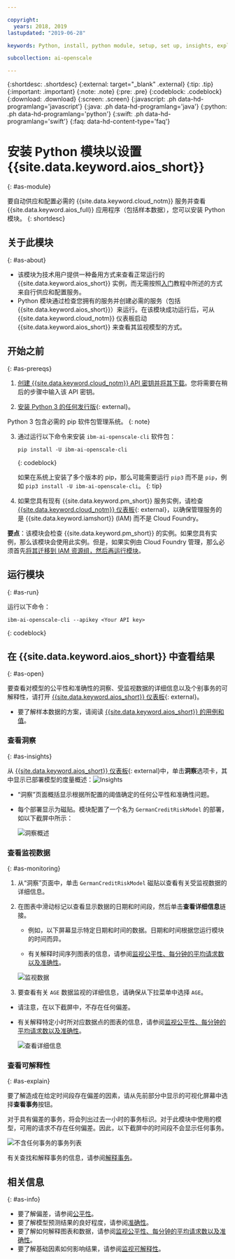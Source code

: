 ```yaml
---

copyright:
  years: 2018, 2019
lastupdated: "2019-06-28"

keywords: Python, install, python module, setup, set up, insights, explainability

subcollection: ai-openscale

---
```


{:shortdesc: .shortdesc}
{:external: target="_blank" .external}
{:tip: .tip}
{:important: .important}
{:note: .note}
{:pre: .pre}
{:codeblock: .codeblock}
{:download: .download}
{:screen: .screen}
{:javascript: .ph data-hd-programlang='javascript'}
{:java: .ph data-hd-programlang='java'}
{:python: .ph data-hd-programlang='python'}
{:swift: .ph data-hd-programlang='swift'}
{:faq: data-hd-content-type='faq'}

# 安装 Python 模块以设置 {{site.data.keyword.aios_short}}
{: #as-module}

要自动供应和配置必需的 {{site.data.keyword.cloud_notm}} 服务并查看 {{site.data.keyword.aios_full}} 应用程序（包括样本数据），您可以安装 Python 模块。
{: shortdesc}

## 关于此模块
{: #as-about}

- 该模块为技术用户提供一种备用方式来查看正常运行的 {{site.data.keyword.aios_short}} 实例，而无需按照[入门](/docs/services/ai-openscale?topic=ai-openscale-gettingstarted)教程中所述的方式来自行供应和配置服务。
- Python 模块通过检查您拥有的服务并创建必需的服务（包括 {{site.data.keyword.aios_short}}）来运行。在该模块成功运行后，可从 {{site.data.keyword.cloud_notm}} 仪表板启动 {{site.data.keyword.aios_short}} 来查看其监视模型的方式。

## 开始之前
{: #as-prereqs}

1. [创建 {{site.data.keyword.cloud_notm}} API 密钥并将其下载](/docs/iam?topic=iam-userapikey#create_user_key)。您将需要在稍后的步骤中输入该 API 密钥。

2. [安装 Python 3 的任何发行版](https://www.python.org/downloads/){: external}。

  Python 3 包含必需的 pip 软件包管理系统。
  {: note}

3. 通过运行以下命令来安装 `ibm-ai-openscale-cli` 软件包：

    ```
    pip install -U ibm-ai-openscale-cli
    ```
    {: codeblock}

    如果在系统上安装了多个版本的 pip，那么可能需要运行 `pip3` 而不是 `pip`，例如 `pip3 install -U ibm-ai-openscale-cli`。
    {: tip}

4. 如果您具有现有 {{site.data.keyword.pm_short}} 服务实例，请检查 [{{site.data.keyword.cloud_notm}} 仪表板](https://{DomainName}){: external}，以确保管理服务的是 {{site.data.keyword.iamshort}} (IAM) 而不是 Cloud Foundry。

  **要点**：该模块会检查 {{site.data.keyword.pm_short}} 的实例。如果您具有实例，那么该模块会使用此实例。但是，如果实例由 Cloud Foundry 管理，那么必须首先[将其迁移到 IAM 资源组，然后再运行模块](/docs/resources?topic=resources-migrate#migrate)。

## 运行模块
{: #as-run}

运行以下命令：

```
ibm-ai-openscale-cli --apikey <Your API key>
```
{: codeblock}

## 在 {{site.data.keyword.aios_short}} 中查看结果
{: #as-open}

要查看对模型的公平性和准确性的洞察、受监视数据的详细信息以及个别事务的可解释性，请打开 [{{site.data.keyword.aios_short}} 仪表板](https://aiopenscale.cloud.ibm.com/aiopenscale/){: external}。

- 要了解样本数据的方案，请阅读 [{{site.data.keyword.aios_short}} 的用例和值](/docs/services/ai-openscale?topic=ai-openscale-gettingstarted#gs-use)。

### 查看洞察
{: #as-insights}

从 [{{site.data.keyword.aios_short}} 仪表板](https://aiopenscale.cloud.ibm.com/aiopenscale/){: external}中，单击**洞察**选项卡，其中显示已部署模型的度量概述：![Insights](images/insight-dash-tab.png)

- “洞察”页面概括显示根据所配置的阈值确定的任何公平性和准确性问题。

- 每个部署显示为磁贴。模块配置了一个名为 `GermanCreditRiskModel` 的部署，如以下截屏中所示：

  ![洞察概述](images/setup01-0206.png)

### 查看监视数据
{: #as-monitoring}

1. 从“洞察”页面中，单击 `GermanCreditRiskModel` 磁贴以查看有关受监视数据的详细信息。
2. 在图表中滑动标记以查看显示数据的日期和时间段，然后单击**查看详细信息**链接。

   - 例如，以下屏幕显示特定日期和时间的数据。日期和时间根据您运行模块的时间而异。

   - 有关解释时间序列图表的信息，请参阅[监视公平性、每分钟的平均请求数以及准确性](/docs/services/ai-openscale?topic=ai-openscale-it-ov)。

    ![监视数据](images/setup02-0206.png)

3. 要查看有关 `AGE` 数据监视的详细信息，请确保从下拉菜单中选择 `AGE`。

  - 请注意，在以下截屏中，不存在任何偏差。

  - 有关解释特定小时所对应数据点的图表的信息，请参阅[监视公平性、每分钟的平均请求数以及准确性](/docs/services/ai-openscale?topic=ai-openscale-it-ov#it-intp)。

    ![查看详细信息](images/setup03-0206.png)

### 查看可解释性
{: #as-explain}

要了解造成在给定时间段存在偏差的因素，请从先前部分中显示的可视化屏幕中选择**查看事务**按钮。

对于具有偏差的事务，将会列出过去一小时的事务标识。对于此模块中使用的模型，可用的请求不存在任何偏差。因此，以下截屏中的时间段不会显示任何事务。

  ![不含任何事务的事务列表](images/setup06-0206.png)

有关查找和解释事务的信息，请参阅[解释事务](/docs/services/ai-openscale?topic=ai-openscale-ie-ov#ie-view)。

## 相关信息
{: #as-info}

- 要了解偏差，请参阅[公平性](/docs/services/ai-openscale?topic=ai-openscale-mf-monitor)。
- 要了解模型预测结果的良好程度，请参阅[准确性](/docs/services/ai-openscale?topic=ai-openscale-acc-monitor)。
- 要了解如何解释图表和数据，请参阅[监视公平性、每分钟的平均请求数以及准确性](/docs/services/ai-openscale?topic=ai-openscale-it-ov)。
- 要了解基础因素如何影响结果，请参阅[监视可解释性](/docs/services/ai-openscale?topic=ai-openscale-ie-ov)。
